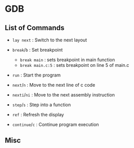 # GDB

## List of Commands

- `lay next` : Switch to the next layout
  
- `break`/`b` : Set breakpoint
  - `break main` : sets breakpoint in main function
  - `break main.c:5` : sets breakpoint on line 5 of main.c
  
- `run` : Start the program

- `next`/`n` : Move to the next line of c code

- `nexti`/`ni` : Move to the next assembly instruction

- `step`/`s` : Step into a function

- `ref` : Refresh the display

- `continue`/`c` : Continue program execution


## Misc
